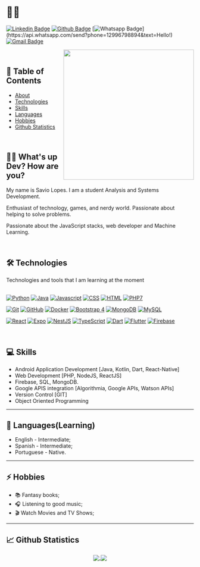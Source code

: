 # :man_technologist: 

[![Linkedin Badge](https://img.shields.io/badge/savio-lopes-blue?style=flat-square&logo=Linkedin&logoColor=white&link=https://https://www.linkedin.com/in/savio-lopes/)](https://www.linkedin.com/in/savio-lopes/) 
[![Github Badge](https://img.shields.io/badge/-Github-000?style=flat-square&logo=Github&logoColor=white&link=https://github.com/savio-2-lopes)](https://github.com/savio-2-lopes)
[![Whatsapp Badge](https://img.shields.io/badge/-Whatsapp-4CA143?style=flat-square&labelColor=4CA143&logo=whatsapp&logoColor=white&link=https://api.whatsapp.com/send?phone=12996798894&text=Hello!)](https://api.whatsapp.com/send?phone=12996798894&text=Hello!)
[![Gmail Badge](https://img.shields.io/badge/-Gmail-c14438?style=flat-square&logo=Gmail&logoColor=white&link=mailto:savioaugulopes@gmail.com)](mailto:savioaugulopes@gmail.com)

<img align="right" src="https://whybluehost.com/wp-content/uploads/2020/04/gif-1.gif" width="350px;"/>

<br> 

## :pushpin: Table of Contents

- [About](#sobre)
- [Technologies](#tech)
- [Skills](#skill)
- [Languages](#lang)
- [Hobbies](#hobbie)
- [Github Statistics](#stats)

<br>

<a id="sobre"></a>

## 👋🏽 What's up Dev? How are you?


My name is Savio Lopes. I am a student Analysis and Systems Development. 

Enthusiast of technology, games, and nerdy world. Passionate about helping to solve problems. 

Passionate about the JavaScript stacks, web developer and Machine Learning.

<br>

<a id="tech"></a>

<h2> 🛠 Technologies<br></h2>

Technologies and tools that I am learning at the moment
 <br><br>


[![Python](https://img.shields.io/badge/-Python-2E2EFE?style=flat-square&logo=Python&logoColor=white&link=https://www.python.org/)](https://www.python.org/)
[![Java](https://img.shields.io/badge/-Java-FF0000?style=flat-square&logo=Java&logoColor=white&link=https://www.java.com/pt_BR/)](https://www.java.com/pt_BR/)
[![Javascript](http://img.shields.io/badge/-Javascript-C5C204?style=flat-square&logo=Javascript&logoColor=white&link=https://www.javascript.com/)](https://www.javascript.com/t)
[![CSS](http://img.shields.io/badge/-CSS-0000FF?style=flat-square&logo=CSS3&logoColor=white&https://developer.mozilla.org/pt-BR/docs/Web/CSS)](https://developer.mozilla.org/pt-BR/docs/Web/CSS)
[![HTML](http://img.shields.io/badge/-HTML-E88726?style=flat-square&logo=HTML5&logoColor=white&link=https://developer.mozilla.org/pt-BR/docs/Web/HTML)](https://developer.mozilla.org/pt-BR/docs/Web/HTML)
[![PHP7](http://img.shields.io/badge/-PHP-0000FF?style=flat-square&logo=php&logoColor=white&link=https://www.php.net/)](https://www.php.net/)

[![Git](https://img.shields.io/badge/-Git-FF0000?style=flat-square&logo=git&logoColor=white&link=https://git-scm.com/)](https://git-scm.com/)
[![GitHub](https://img.shields.io/badge/-GitHub-000?style=flat-square&logo=github&logoColor=white&link=https://github.com/)](https://github.com/)
[![Docker](https://img.shields.io/badge/-Docker-0000FF?style=flat-square&logo=docker&logoColor=white&link=https://www.docker.com/)](https://www.docker.com/)
[![Bootstrap 4](https://img.shields.io/badge/-Bootstrap-0000FF?style=flat-square&logo=bootstrap&logoColor=white&link=https://getbootstrap.com/)](https://getbootstrap.com/)
[![MongoDB](https://img.shields.io/badge/-Mongodb-227025?style=flat-square&logo=mongodb&logoColor=white&link=https://www.mongodb.com/)](https://www.mongodb.com/)
[![MySQL](https://img.shields.io/badge/-MySQL-0000FF?style=flat-square&logo=MySQL&logoColor=white&link=https://www.mysql.com/)](https://www.mysql.com/)

[![React](https://img.shields.io/badge/-React-0000FF?style=flat-square&logo=react&logoColor=white&link=https://pt-br.reactjs.org/)](https://pt-br.reactjs.org/)
[![Expo](https://img.shields.io/badge/-Expo-070707?style=flat-square&logo=expo&logoColor=white&link=https://expo.io/)](https://expo.io/)
[![NestJS](https://img.shields.io/badge/-Nestjs-FF0000?style=flat-square&logo=nestjs&logoColor=white&link=https://nestjs.com/)](https://nestjs.com/)
[![TypeScript](https://img.shields.io/badge/-TypeScript-0000FF?style=flat-square&logo=typescript&logoColor=white&link=https://www.typescriptlang.org/)](https://www.typescriptlang.org/)
[![Dart](https://img.shields.io/badge/-Dart-0000FF?style=flat-square&logo=dart&logoColor=white&link=https://dart.dev/)](https://dart.dev/)
[![Flutter](https://img.shields.io/badge/-Flutter-0000FF?style=flat-square&logo=flutter&logoColor=white&link=https://flutter.dev/)](https://flutter.dev/)
[![Firebase](https://img.shields.io/badge/-Firebase-E88726?style=flat-square&logo=firebase&logoColor=white&link=https://firebase.google.com/?hl=pt-br)](https://firebase.google.com/?hl=pt-br)

<br>

<a id="skill"></a>

<h2>💻 Skills</h2>
 
* Android Application Development [Java, Kotlin, Dart, React-Native]
* Web Development [PHP, NodeJS, ReactJS]
* Firebase, SQL, MongoDB.
* Google APIS integration [Algorithmia, Google APIs, Watson APIs]
* Version Control [GIT]
* Object Oriented Programming

---


<a id="lang"></a>

<h2>💬 Languages(Learning)</h2>
 <ul>
  <li>English - Intermediate;</li>
  <li>Spanish - Intermediate;</li>
  <li>Portuguese - Native.</li>
</ul>

---

<a id="hobbie"></a>

<h2>⚡ Hobbies</h2>
<ul>
 <li>📚 Fantasy books;</li>
 <li>🎧 Listening to good music;</li>
 <li>🎬 Watch Movies and TV Shows;</li>
</ul>

---

<a id="stats"></a>

<h2>📈 Github Statistics</h2>
  <div align="center"> 
     <a href="">
      <img align="center" src="https://github-readme-stats-sigma-five.vercel.app/api?username=savio-2-lopes&show_icons=true&include_all_commits=true&count_private=true&theme=react&line_height=40" />
    </a>
    <a href="">
      <img align="center" src="https://github-readme-stats.vercel.app/api/top-langs/?username=savio-2-lopes&theme=react&line_height=40&hide=css"/>
    </a>
</div
<br/>
